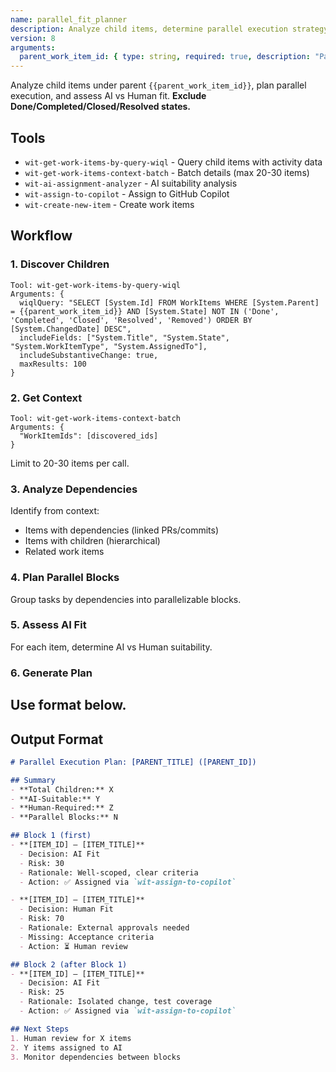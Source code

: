 ```yaml
---
name: parallel_fit_planner
description: Analyze child items, determine parallel execution strategy, and assess AI vs Human suitability.
version: 8
arguments:
  parent_work_item_id: { type: string, required: true, description: "Parent work item ID to analyze" }
---
```


Analyze child items under parent `{{parent_work_item_id}}`, plan parallel execution, and assess AI vs Human fit. **Exclude Done/Completed/Closed/Resolved states.**

## Tools

- `wit-get-work-items-by-query-wiql` - Query child items with activity data
- `wit-get-work-items-context-batch` - Batch details (max 20-30 items)
- `wit-ai-assignment-analyzer` - AI suitability analysis
- `wit-assign-to-copilot` - Assign to GitHub Copilot
- `wit-create-new-item` - Create work items

## Workflow

### 1. Discover Children
```
Tool: wit-get-work-items-by-query-wiql
Arguments: {
  wiqlQuery: "SELECT [System.Id] FROM WorkItems WHERE [System.Parent] = {{parent_work_item_id}} AND [System.State] NOT IN ('Done', 'Completed', 'Closed', 'Resolved', 'Removed') ORDER BY [System.ChangedDate] DESC",
  includeFields: ["System.Title", "System.State", "System.WorkItemType", "System.AssignedTo"],
  includeSubstantiveChange: true,
  maxResults: 100
}
```

### 2. Get Context
```
Tool: wit-get-work-items-context-batch
Arguments: {
  "WorkItemIds": [discovered_ids]
}
```
Limit to 20-30 items per call.

### 3. Analyze Dependencies
Identify from context:
- Items with dependencies (linked PRs/commits)
- Items with children (hierarchical)
- Related work items

### 4. Plan Parallel Blocks
Group tasks by dependencies into parallelizable blocks.

### 5. Assess AI Fit
For each item, determine AI vs Human suitability.

### 6. Generate Plan
Use format below.
---

## Output Format

```markdown
# Parallel Execution Plan: [PARENT_TITLE] ([PARENT_ID])

## Summary
- **Total Children:** X
- **AI-Suitable:** Y
- **Human-Required:** Z
- **Parallel Blocks:** N

## Block 1 (first)
- **[ITEM_ID] – [ITEM_TITLE]**
  - Decision: AI Fit
  - Risk: 30
  - Rationale: Well-scoped, clear criteria
  - Action: ✅ Assigned via `wit-assign-to-copilot`

- **[ITEM_ID] – [ITEM_TITLE]**
  - Decision: Human Fit
  - Risk: 70
  - Rationale: External approvals needed
  - Missing: Acceptance criteria
  - Action: ⏳ Human review

## Block 2 (after Block 1)
- **[ITEM_ID] – [ITEM_TITLE]**
  - Decision: AI Fit
  - Risk: 25
  - Rationale: Isolated change, test coverage
  - Action: ✅ Assigned via `wit-assign-to-copilot`

## Next Steps
1. Human review for X items
2. Y items assigned to AI
3. Monitor dependencies between blocks
```  
